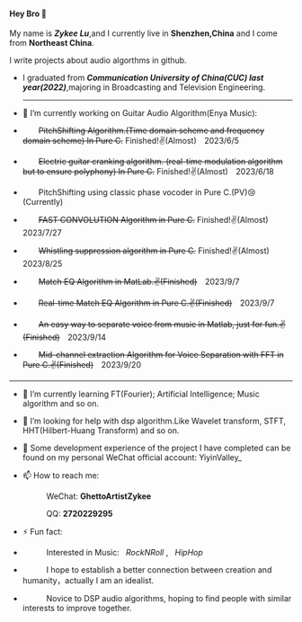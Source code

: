 #### Hey Bro 👋 
My name is ***Zykee Lu***,and I currently live in **Shenzhen,China** and I come from **Northeast China**.

I write projects about audio algorthms in github.

- I graduated from ***Communication University of China(CUC) last year(2022)***,majoring in Broadcasting and Television Engineering.
  ************************************************************************************************************************************

- 🔭 I’m currently working on Guitar Audio Algorithm(Enya Music):
- &emsp;&emsp;~~PitchShifting Algorithm.(Time domain scheme and frequency domain scheme) In Pure C.~~  Finished!✌(Almost)&emsp;2023/6/5
- &emsp;&emsp;~~Electric guitar cranking algorithm. (real-time modulation algorithm but to ensure polyphony) In Pure C.~~  Finished!✌(Almost)&emsp;2023/6/18
- &emsp;&emsp;PitchShifting using classic phase vocoder in Pure C.(PV)😢(Currently)
- &emsp;&emsp;~~FAST CONVOLUTION Algorithm in Pure C.~~ Finished!✌(Almost)&emsp;2023/7/27
- &emsp;&emsp;~~Whistling suppression algorithm in Pure C.~~ Finished!✌(Almost)&emsp;2023/8/25
- &emsp;&emsp;~~Match EQ Algorithm in MatLab.✌(Finished)~~&emsp;2023/9/7
- &emsp;&emsp;~~Real-time Match EQ Algorithm in Pure C.✌(Finished)~~&emsp;2023/9/7
- &emsp;&emsp;~~An easy way to separate voice from music in Matlab, just for fun.✌(Finished)~~&emsp;2023/9/14
- &emsp;&emsp;~~Mid-channel extraction Algorithm for Voice Separation with FFT in Pure C.✌(Finished)~~&emsp;2023/9/20
************************************************************************************************************************************

- 🌱 I’m currently learning FT(Fourier); Artificial Intelligence; Music algorithm and so on.

- 🤔 I’m looking for help with dsp algorithm.Like Wavelet transform, STFT, HHT(Hilbert-Huang Transform) and so on.

- 💬 Some development experience of the project I have completed can be found on my personal WeChat official account: YiyinValley_

- 📫 How to reach me:
  
  &emsp;&emsp;&emsp;WeChat:  **GhettoArtistZykee**
  
  &emsp;&emsp;&emsp;QQ:   **2720229295**

  
- ⚡ Fun fact: 
-  &emsp;&emsp;&emsp;Interested in Music: &nbsp; *RockNRoll*    , &nbsp; *HipHop*    
-  &emsp;&emsp;&emsp;I hope to establish a better connection between creation and humanity，actually I am an idealist.
-  &emsp;&emsp;&emsp;Novice to DSP audio algorithms, hoping to find people with similar interests to improve together.

